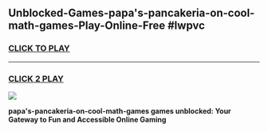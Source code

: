 
## Unblocked-Games-papa's-pancakeria-on-cool-math-games-Play-Online-Free #lwpvc
<h3>
<a href="https://us.freeplayer.one?title=papa's-pancakeria-on-cool-math-games&ref=10M">CLICK TO PLAY</a></h3>
<hr>

<h3>
<a href="https://us.freeplayer.one?title=papa's-pancakeria-on-cool-math-games&ref=10M">CLICK 2 PLAY</a>
  
</h3>

<a href="https://us.freeplayer.one?title=papa's-pancakeria-on-cool-math-games&ref=10M"><img src="https://clearcache.store/games.png"></a>


**papa's-pancakeria-on-cool-math-games games unblocked: Your Gateway to Fun and Accessible Online Gaming**

